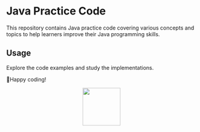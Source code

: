 # Java Practice Code

This repository contains Java practice code covering various concepts and topics to help learners improve their Java programming skills.

## Usage
Explore the code examples and study the implementations. 

🔸Happy coding!
<div id="header" align="center">
  <img src="https://media.giphy.com/media/M9gbBd9nbDrOTu1Mqx/giphy.gif" width="100"/>
</div>

